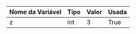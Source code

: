 | Nome da Variável | Tipo | Valor | Usada |
|------------------|------|-------|-------|
|z|int|3|True|
